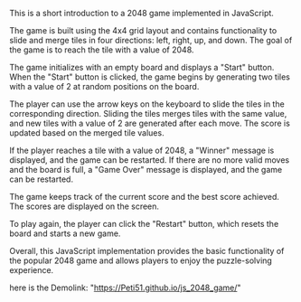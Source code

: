 This is a short introduction to a 2048 game implemented in JavaScript.

The game is built using the 4x4 grid layout and contains functionality to slide and merge tiles in four directions: left, right, up, and down. The goal of the game is to reach the tile with a value of 2048.

The game initializes with an empty board and displays a "Start" button. When the "Start" button is clicked, the game begins by generating two tiles with a value of 2 at random positions on the board.

The player can use the arrow keys on the keyboard to slide the tiles in the corresponding direction. Sliding the tiles merges tiles with the same value, and new tiles with a value of 2 are generated after each move. The score is updated based on the merged tile values.

If the player reaches a tile with a value of 2048, a "Winner" message is displayed, and the game can be restarted. If there are no more valid moves and the board is full, a "Game Over" message is displayed, and the game can be restarted.

The game keeps track of the current score and the best score achieved. The scores are displayed on the screen.

To play again, the player can click the "Restart" button, which resets the board and starts a new game.

Overall, this JavaScript implementation provides the basic functionality of the popular 2048 game and allows players to enjoy the puzzle-solving experience.

here is the Demolink: "https://Peti51.github.io/js_2048_game/"
